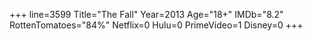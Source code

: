 +++
line=3599
Title="The Fall"
Year=2013
Age="18+"
IMDb="8.2"
RottenTomatoes="84%"
Netflix=0
Hulu=0
PrimeVideo=1
Disney=0
+++

